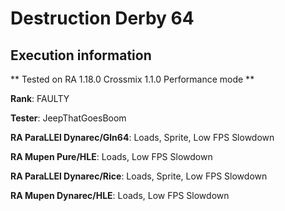 # Destruction Derby 64 

## Execution information

** Tested on RA 1.18.0 Crossmix 1.1.0 Performance mode **

**Rank**: FAULTY

**Tester**: JeepThatGoesBoom


**RA ParaLLEl Dynarec/Gln64**: Loads, Sprite, Low FPS Slowdown

**RA Mupen Pure/HLE**: Loads, Low FPS Slowdown

**RA ParaLLEl Dynarec/Rice**: Loads, Sprite, Low FPS Slowdown

**RA Mupen Dynarec/HLE**: Loads, Low FPS Slowdown